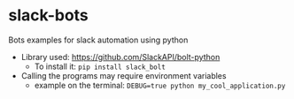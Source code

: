# slack-bots
Bots examples for slack automation using python

* Library used: https://github.com/SlackAPI/bolt-python
  * To install it: `pip install slack_bolt` 
* Calling the programs may require environment variables
  * example on the terminal: `DEBUG=true python my_cool_application.py`
 
